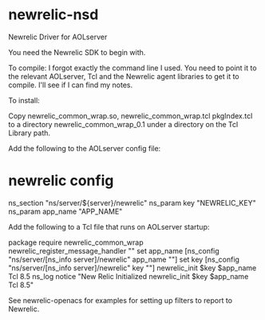 # newrelic-nsd
Newrelic Driver for AOLserver

You need the Newrelic SDK to begin with. 


To compile:
I forgot exactly the command line I used. You need to point it to the relevant AOLserver, Tcl and the Newrelic agent libraries to get it to compile. I'll see if I can find my notes.

To install:

Copy newrelic_common_wrap.so, newrelic_common_wrap.tcl pkgIndex.tcl to a directory 
newrelic_common_wrap_0.1 under a directory on the Tcl Library path.

Add the following to the AOLserver config file:
# newrelic config                                                                                   
ns_section "ns/server/${server}/newrelic"
ns_param key "NEWRELIC_KEY"
ns_param app_name "APP_NAME"

Add the following to a Tcl file that runs on AOLserver startup:

 package require newrelic_common_wrap
 newrelic_register_message_handler ""
 set app_name [ns_config "ns/server/[ns_info server]/newrelic" app_name ""]
 set key [ns_config "ns/server/[ns_info server]/newrelic" key ""]
 newrelic_init  $key $app_name Tcl 8.5
 ns_log notice "New Relic Initialized newrelic_init  $key $app_name Tcl 8.5"

See newrelic-openacs for examples for setting up filters to report to Newrelic.

